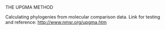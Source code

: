 THE UPGMA METHOD

Calculating phylogenies from molecular comparison data.
Link for testing and reference: http://www.nmsr.org/upgma.htm

